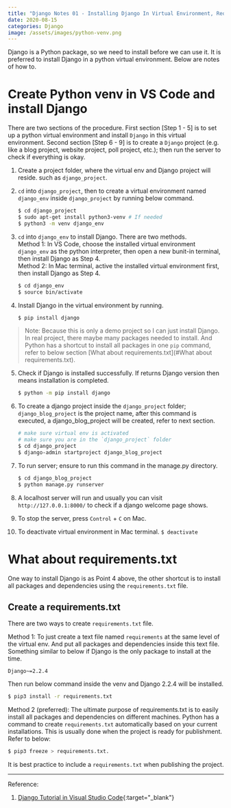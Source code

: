```yaml
---
title: "Django Notes 01 - Installing Django In Virtual Environment, Requirements.txt"
date: 2020-08-15
categories: Django
image: /assets/images/python-venv.png
---
```


<!--excerpt.start-->Django is a Python package, so we need to install before we can use it. It is preferred to install Django in a python virtual environment. <!--excerpt.end-->Below are notes of how to. 
 
# Create Python venv in VS Code and install Django
There are two sections of the procedure. First section [Step 1 - 5] is to set up a python virtual environment and install `Django` in this virtual environment. Second section [Step 6 - 9] is to create a `Django` project (e.g. like a blog project, website project, poll project, etc.); then run the server to check if everything is okay.

1.  Create a project folder, where the virtual env and Django project will reside. such as `django_project`.
2.  `cd` into `django_project`, then to create a virtual environment named `django_env` inside `django_project` by running below command.

    ```sh
    $ cd django_project
    $ sudo apt-get install python3-venv # If needed
    $ python3 -m venv django_env
    ```

3.  `cd` into `django_env` to install Django. There are two methods.  
    Method 1: In VS Code, choose the installed virtual environment `django_env` as the python interpreter, then open a new bunit-in terminal, then install Django as Step 4.  
    Method 2: In Mac terminal, active the installed virtual environment first, then install Django as Step 4.

    ```sh
    $ cd django_env
    $ source bin/activate
    ```

4.  Install Django in the virtual environment by running.

    ```sh
    $ pip install django
    ```
> Note: Because this is only a demo project so I can just install Django. In real project, there maybe many packages needed to install. And Python has a shortcut to install all packages in one `pip` command, refer to below section [What about requirements.txt](#What about requirements.txt). 
5.  Check if Django is installed successfully. If returns Django version then means installation is completed.

    ```sh
    $ python -m pip install django
    ```

6.  To create a django project inside the `django_project` folder; `django_blog_project` is the project name, after this command is executed, a django_blog_project will be created, refer to next section. 

    ```sh
    # make sure virtual env is activated
    # make sure you are in the `django_project` folder
    $ cd django_project
    $ django-admin startproject django_blog_project
    ```

7.  To run server; ensure to run this command in the manage.py directory.

    ```sh
    $ cd django_blog_project
    $ python manage.py runserver
    ```

8.	A localhost server will run and usually you can visit `http://127.0.0.1:8000/` to check if a django welcome page shows.  

9.	To stop the server, press `Control` + `C` on Mac.

10. To deactivate virtual environment in Mac terminal.
    `$ deactivate`  

# What about requirements.txt 
One way to install Django is as Point 4 above, the other shortcut is to install all packages and dependencies using the `requirements.txt` file. 

## Create a requirements.txt  
There are two ways to create `requirements.txt` file. 

Method 1: To just create a text file named `requirements` at the same level of the virtual env. And put all packages and dependencies inside this text file. Something similar to below if Django is the only package to install at the time. 
```text
Django~=2.2.4
```  
Then run below command inside the venv and Django 2.2.4 will be installed. 
```sh
$ pip3 install -r requirements.txt
``` 
Method 2 (preferred): The ultimate purpose of requirements.txt is to easily install all packages and dependencies on different machines. Python has a command to create `requirements.txt` automatically based on your current installations. This is usually done when the project is ready for publishment. Refer to below:
```sh
$ pip3 freeze > requirements.txt.
```    
It is best practice to include a `requirements.txt` when publishing the project. 

 
***
Reference: 
1. [Django Tutorial in Visual Studio Code](https://code.visualstudio.com/docs/python/tutorial-django){:target="\_blank"}
